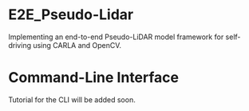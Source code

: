 # E2E_Pseudo-Lidar
Implementing an end-to-end Pseudo-LiDAR model framework for self-driving using CARLA and OpenCV.

# Command-Line Interface
Tutorial for the CLI will be added soon.